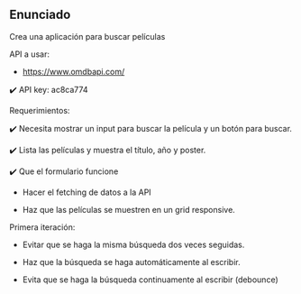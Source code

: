 ## Enunciado

Crea una aplicación para buscar películas

API a usar: 
- https://www.omdbapi.com/ 

✔️ API key: ac8ca774

Requerimientos:

✔️ Necesita mostrar un input para buscar la película y un botón para buscar.

✔️ Lista las películas y muestra el título, año y poster.

✔️ Que el formulario funcione

- Hacer el fetching de datos a la API

- Haz que las películas se muestren en un grid responsive.


Primera iteración:

- Evitar que se haga la misma búsqueda dos veces seguidas.

- Haz que la búsqueda se haga automáticamente al escribir.

- Evita que se haga la búsqueda continuamente al escribir (debounce)